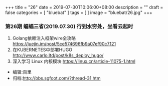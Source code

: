 +++
title = "26"
date = 2019-07-30T10:06:00+08:00
description = ""
draft = false
categories = [
    "bluebat"
]
tags = [
]
image = "bluebat/26.jpg"
+++

### 第26期 蝙蝠三省(2019.07.30) 行到水穷处，坐看云起时

1. Golang依赖注入框架wire全攻略 https://juejin.im/post/5ce574696fb9a07ef90c7121
2. 在KUBERNETES中部署HUGO http://www.carlo.ltd/post/k8s_deploy_hugo/
3. 深入学习 Linux 内核模块 https://linux.cn/article-11075-1.html

- 编辑:百里
- 归档:http://bbs.sgfoot.com/?thread-31.htm